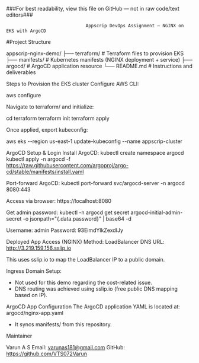 ###For best readability, view this file on GitHub — not in raw code/text editors###


                                  Appscrip DevOps Assignment – NGINX on EKS with ArgoCD


#Project Structure

appscrip-nginx-demo/
├── terraform/ # Terraform files to provision EKS
├── manifests/ # Kubernetes manifests (NGINX deployment + service)
├── argocd/ # ArgoCD application resource
└── README.md # Instructions and deliverables

Steps to Provision the EKS cluster
Configure AWS CLI:

aws configure

Navigate to terraform/ and initialize:

cd terraform
terraform init
terraform apply

Once applied, export kubeconfig:

aws eks --region us-east-1 update-kubeconfig --name appscrip-cluster

ArgoCD Setup & Login
Install ArgoCD:
kubectl create namespace argocd
kubectl apply -n argocd -f https://raw.githubusercontent.com/argoproj/argo-cd/stable/manifests/install.yaml

Port-forward ArgoCD:
kubectl port-forward svc/argocd-server -n argocd 8080:443

Access via browser:
https://localhost:8080

Get admin password:
kubectl -n argocd get secret argocd-initial-admin-secret -o jsonpath="{.data.password}" | base64 -d

Username: admin
Password: 93EimdYlkZexdIJy

Deployed App Access (NGINX)
Method: LoadBalancer DNS
URL: http://3.219.159.156.sslip.io

This uses sslip.io to map the LoadBalancer IP to a public domain.

Ingress Domain Setup:

* Not used for this demo regarding the cost-related issue.
* DNS routing was achieved using sslip.io (free public DNS mapping based on IP).

ArgoCD App Configuration
The ArgoCD application YAML is located at:
argocd/nginx-app.yaml
* It syncs manifests/ from this repository.

Maintainer

Varun A S
Email: varunas181@gmail.com
GitHub: https://github.com/VTS072Varun
